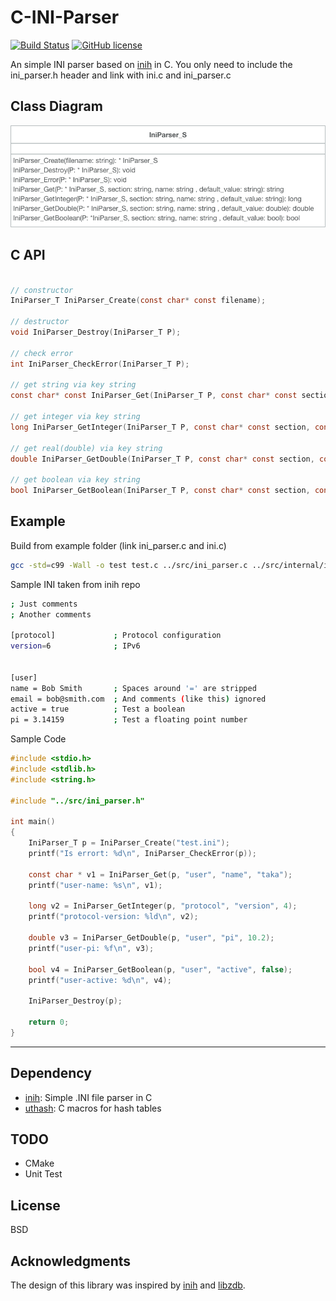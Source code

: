 # C-INI-Parser

[![Build Status](https://travis-ci.org/taka-wang/c-ini-parser.svg?branch=master)](https://travis-ci.org/taka-wang/c-ini-parser)
[![GitHub license](https://img.shields.io/badge/license-BSD-blue.svg)](https://raw.githubusercontent.com/taka-wang/c-ini-parser/master/LICENSE)

An simple INI parser based on [inih](https://github.com/benhoyt/inih) in C.
You only need to include the ini_parser.h header and link with ini.c and ini_parser.c

## Class Diagram

![class](class_diagram.png)


## C API

```c

// constructor
IniParser_T IniParser_Create(const char* const filename);

// destructor
void IniParser_Destroy(IniParser_T P);

// check error
int IniParser_CheckError(IniParser_T P);

// get string via key string
const char* const IniParser_Get(IniParser_T P, const char* const section, const char* const name, const char* const default_value);

// get integer via key string
long IniParser_GetInteger(IniParser_T P, const char* const section, const char* const name, long default_value);

// get real(double) via key string
double IniParser_GetDouble(IniParser_T P, const char* const section, const char* const name, double default_value);

// get boolean via key string
bool IniParser_GetBoolean(IniParser_T P, const char* const section, const char* const name, bool default_value);
```

## Example

Build from example folder (link ini_parser.c and ini.c)

```bash
gcc -std=c99 -Wall -o test test.c ../src/ini_parser.c ../src/internal/ini.c
```


Sample INI taken from inih repo

```bash
; Just comments
; Another comments

[protocol]             ; Protocol configuration
version=6              ; IPv6


[user]
name = Bob Smith       ; Spaces around '=' are stripped
email = bob@smith.com  ; And comments (like this) ignored
active = true          ; Test a boolean
pi = 3.14159           ; Test a floating point number
```

Sample Code

```c
#include <stdio.h>
#include <stdlib.h>
#include <string.h>

#include "../src/ini_parser.h"

int main()
{
    IniParser_T p = IniParser_Create("test.ini");
    printf("Is errort: %d\n", IniParser_CheckError(p));

    const char * v1 = IniParser_Get(p, "user", "name", "taka");
    printf("user-name: %s\n", v1);

    long v2 = IniParser_GetInteger(p, "protocol", "version", 4);
    printf("protocol-version: %ld\n", v2);

    double v3 = IniParser_GetDouble(p, "user", "pi", 10.2);
    printf("user-pi: %f\n", v3);

    bool v4 = IniParser_GetBoolean(p, "user", "active", false);
    printf("user-active: %d\n", v4);

    IniParser_Destroy(p);

    return 0;
}
```

---

## Dependency

- [inih](https://github.com/benhoyt/inih): Simple .INI file parser in C
- [uthash](https://github.com/troydhanson/uthash): C macros for hash tables

## TODO

- CMake
- Unit Test

## License

BSD

## Acknowledgments

The design of this library was inspired by [inih](https://github.com/benhoyt/inih) and [libzdb](https://github.com/taka-wang/libzdb).